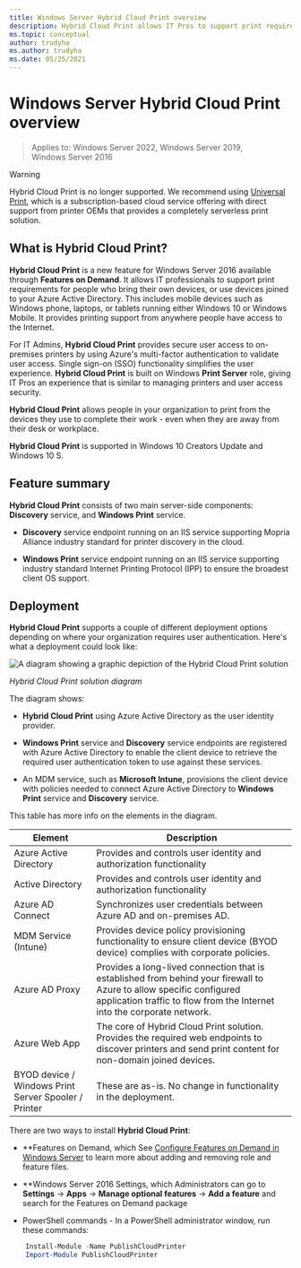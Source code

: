 ```yaml
---
title: Windows Server Hybrid Cloud Print overview
description: Hybrid Cloud Print allows IT Pros to support print requirements for BYOD or domain joined devices.
ms.topic: conceptual
author: trudyha
ms.author: trudyha
ms.date: 05/25/2021
---
```


# Windows Server Hybrid Cloud Print overview

>Applies to: Windows Server 2022, Windows Server 2019, Windows Server 2016

> [!WARNING]
> Hybrid Cloud Print is no longer supported. We recommend using [Universal Print](https://aka.ms/universalprint), which is a subscription-based cloud service offering with direct support from printer OEMs that provides a completely serverless print solution.

## What is Hybrid Cloud Print?

**Hybrid Cloud Print** is a new feature for Windows Server 2016 available through **Features on Demand**. It allows IT professionals to support print requirements for people who bring their own devices, or use devices joined to your Azure Active Directory. This includes mobile devices such as Windows phone, laptops, or tablets running either Windows 10 or Windows Mobile. It provides printing support from anywhere people have access to the Internet.

For IT Admins, **Hybrid Cloud Print** provides secure user access to on-premises printers by using Azure's multi-factor authentication to validate user access. Single sign-on (SSO) functionality simplifies the user experience. **Hybrid Cloud Print** is built on Windows **Print Server** role, giving IT Pros an experience that is similar to managing printers and user access security.

**Hybrid Cloud Print** allows people in your organization to print from the devices they use to complete their work - even when they are away from their desk or workplace.

**Hybrid Cloud Print** is supported in Windows 10 Creators Update and Windows 10 S.

## Feature summary

**Hybrid Cloud Print** consists of two main server-side components: **Discovery** service, and **Windows Print** service.

- **Discovery** service endpoint running on an IIS service supporting Mopria Alliance industry standard for printer discovery in the cloud.

- **Windows Print** service endpoint running on an IIS service supporting industry standard Internet Printing Protocol (IPP) to ensure the broadest client OS support.

## Deployment

**Hybrid Cloud Print** supports a couple of different deployment options depending on where your organization requires user authentication. Here's what a deployment could look like:

![A diagram showing a graphic depiction of the Hybrid Cloud Print solution](../media/hybrid-cloud-print/wshcp-deployment-options.png)

*Hybrid Cloud Print solution diagram*

The diagram shows:

- **Hybrid Cloud Print** using Azure Active Directory as the user identity provider.

- **Windows Print** service and **Discovery** service endpoints are registered with Azure Active Directory to enable the client device to retrieve the required user authentication token to use against these services.

- An MDM service, such as **Microsoft Intune**, provisions the client device with policies needed to connect Azure Active Directory to **Windows Print** service and **Discovery** service.

This table has more info on the elements in the diagram.

| Element | Description |
|--|--|
| Azure Active Directory | Provides and controls user identity and authorization functionality |
| Active Directory | Provides and controls user identity and authorization functionality |
| Azure AD Connect | Synchronizes user credentials between Azure AD and on-premises AD. |
| MDM Service (Intune) | Provides device policy provisioning functionality to ensure client device (BYOD device) complies with corporate policies. |
| Azure AD Proxy | Provides a long-lived connection that is established from behind your firewall to Azure to allow specific configured application traffic to flow from the Internet into the corporate network. |
| Azure Web App | The core of Hybrid Cloud Print solution. Provides the required web endpoints to discover printers and send print content for non-domain joined devices. |
| BYOD device / Windows Print Server Spooler / Printer | These are as-is. No change in functionality in the deployment. |

There are two ways to install **Hybrid Cloud Print**:

- **Features on Demand, which See [Configure Features on Demand in Windows Server](../server-manager/configure-features-on-demand-in-windows-server.md) to learn more about adding and removing role and feature files.

- **Windows Server 2016 Settings, which Administrators can go to **Settings** -> **Apps** -> **Manage optional features** -> **Add a feature** and search for the Features on Demand package

- PowerShell commands - In a PowerShell administrator window, run these commands:

```PowerShell
    Install-Module -Name PublishCloudPrinter
    Import-Module PublishCloudPrinter
```
